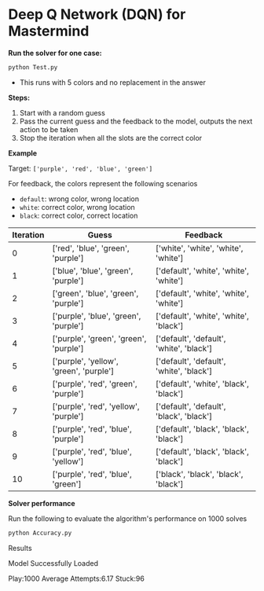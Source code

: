 # Deep Q Network (DQN) for Mastermind

**Run the solver for one case:**

```bash
python Test.py
```

- This runs with 5 colors and no replacement in the answer

**Steps:**

1. Start with a random guess
3. Pass the current guess and the feedback to the model, outputs the next action to be taken
4. Stop the iteration when all the slots are the correct color

**Example**

Target: `['purple', 'red', 'blue', 'green']`

For feedback, the colors represent the following scenarios

- `default`: wrong color, wrong location
- `white`: correct color, wrong location
- `black`: correct color, correct location

| Iteration | Guess                                   | Feedback                                 |
| --------- | --------------------------------------- | ---------------------------------------- |
| 0         | ['red', 'blue', 'green', 'purple']      | ['white', 'white', 'white', 'white']     |
| 1         | ['blue', 'blue', 'green', 'purple']     | ['default', 'white', 'white', 'white']   |
| 2         | ['green', 'blue', 'green', 'purple']    | ['default', 'white', 'white', 'white']   |
| 3         | ['purple', 'blue', 'green', 'purple']   | ['default', 'white', 'white', 'black']   |
| 4         | ['purple', 'green', 'green', 'purple']  | ['default', 'default', 'white', 'black'] |
| 5         | ['purple', 'yellow', 'green', 'purple'] | ['default', 'default', 'white', 'black'] |
| 6         | ['purple', 'red', 'green', 'purple']    | ['default', 'white', 'black', 'black']   |
| 7         | ['purple', 'red', 'yellow', 'purple']   | ['default', 'default', 'black', 'black'] |
| 8         | ['purple', 'red', 'blue', 'purple']     | ['default', 'black', 'black', 'black']   |
| 9         | ['purple', 'red', 'blue', 'yellow']     | ['default', 'black', 'black', 'black']   |
| 10        | ['purple', 'red', 'blue', 'green']      | ['black', 'black', 'black', 'black']     |

**Solver performance**

Run the following to evaluate the algorithm's performance on 1000 solves

```bash
python Accuracy.py
```

Results

Model Successfully Loaded

Play:1000 Average Attempts:6.17 Stuck:96

